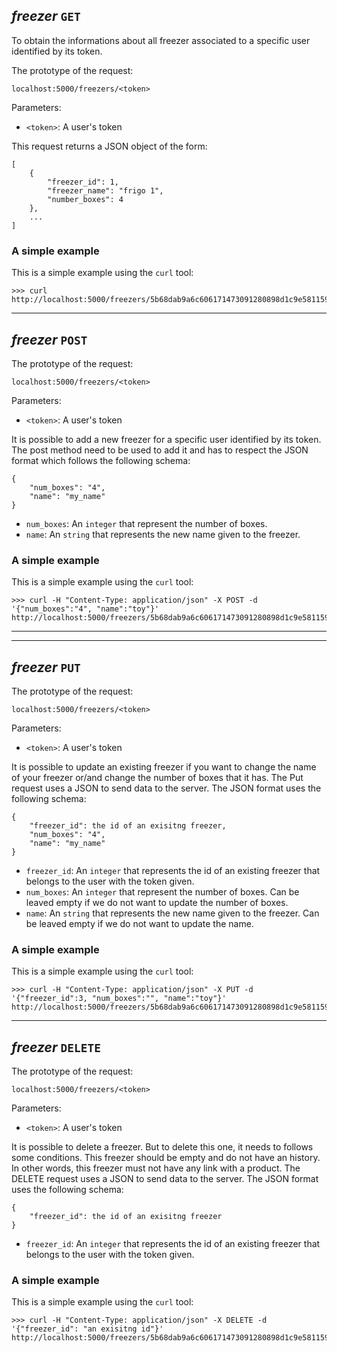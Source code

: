 *freezer* `GET`
------------
To obtain the informations about all freezer associated to a specific user identified by its token.

The prototype of the request:
```
localhost:5000/freezers/<token>
```
Parameters:
- `<token>`: A user's token

This request returns a JSON object of the form:
```
[
    {
        "freezer_id": 1,
        "freezer_name": "frigo 1",
        "number_boxes": 4
    },
    ...
]
```
### A simple example
This is a simple example using the `curl` tool:
```
>>> curl http://localhost:5000/freezers/5b68dab9a6c606171473091280898d1c9e581159173d6ba267f3418a6573ae92
```

---

*freezer* `POST`
--------------
The prototype of the request:
```
localhost:5000/freezers/<token>
```
Parameters:
- `<token>`: A user's token


It is possible to add a new freezer for a specific user identified by its token.
The post method need to be used to add it and has to respect the JSON format which follows
the following schema:
```
{
    "num_boxes": "4",
    "name": "my_name"
}
```
- `num_boxes`: An `integer` that represent the number of boxes.
- `name`: An `string` that represents the new name given to the freezer.
### A simple example
This is a simple example using the `curl` tool:
```
>>> curl -H "Content-Type: application/json" -X POST -d '{"num_boxes":"4", "name":"toy"}' http://localhost:5000/freezers/5b68dab9a6c606171473091280898d1c9e581159173d6ba267f3418a6573ae92
```

---

---

*freezer* `PUT`
--------------
The prototype of the request:
```
localhost:5000/freezers/<token>
```
Parameters:
- `<token>`: A user's token


It is possible to update an existing freezer if you want to change the name of your freezer or/and change the number of
boxes that it has. The Put request uses a JSON to send data to the server. The JSON format uses the following schema:
```
{
    "freezer_id": the id of an exisitng freezer,
    "num_boxes": "4",
    "name": "my_name"
}
```
- `freezer_id`: An `integer` that represents the id of an existing freezer that belongs to the user with the token given.
- `num_boxes`: An `integer` that represent the number of boxes. Can be leaved empty if we do not want to update the number of boxes.
- `name`: An `string` that represents the new name given to the freezer. Can be leaved empty if we do not want to update the name.


### A simple example
This is a simple example using the `curl` tool:
```
>>> curl -H "Content-Type: application/json" -X PUT -d '{"freezer_id":3, "num_boxes":"", "name":"toy"}' http://localhost:5000/freezers/5b68dab9a6c606171473091280898d1c9e581159173d6ba267f3418a6573ae92
```

---

*freezer* `DELETE`
--------------
The prototype of the request:
```
localhost:5000/freezers/<token>
```
Parameters:
- `<token>`: A user's token


It is possible to delete a freezer. But to delete this one, it needs to follows some conditions.
This freezer should be empty and do not have an history. In other words, this freezer must not have any link with a product.
The DELETE request uses a JSON to send data to the server. The JSON format uses the following schema:
```
{
    "freezer_id": the id of an exisitng freezer
}
```
- `freezer_id`: An `integer` that represents the id of an existing freezer that belongs to the user with the token given.

### A simple example
This is a simple example using the `curl` tool:
```
>>> curl -H "Content-Type: application/json" -X DELETE -d '{"freezer_id": "an exisitng id"}' http://localhost:5000/freezers/5b68dab9a6c606171473091280898d1c9e581159173d6ba267f3418a6573ae92
```
